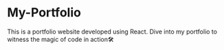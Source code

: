 # My-Portfolio
This is a portfolio website developed using React. Dive into my portfolio to witness the magic of code in action🛠️
